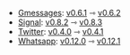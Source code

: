 * [Gmessages](https://github.com/mautrix/gmessages): [v0.6.1](https://github.com/mautrix/gmessages/releases/tag/v0.6.1) ⇾ [v0.6.2](https://github.com/mautrix/gmessages/releases/tag/v0.6.2)
* [Signal](https://github.com/mautrix/signal): [v0.8.2](https://github.com/mautrix/signal/releases/tag/v0.8.2) ⇾ [v0.8.3](https://github.com/mautrix/signal/releases/tag/v0.8.3)
* [Twitter](https://github.com/mautrix/twitter): [v0.4.0](https://github.com/mautrix/twitter/releases/tag/v0.4.0) ⇾ [v0.4.1](https://github.com/mautrix/twitter/releases/tag/v0.4.1)
* [Whatsapp](https://github.com/mautrix/whatsapp): [v0.12.0](https://github.com/mautrix/whatsapp/releases/tag/v0.12.0) ⇾ [v0.12.1](https://github.com/mautrix/whatsapp/releases/tag/v0.12.1)
